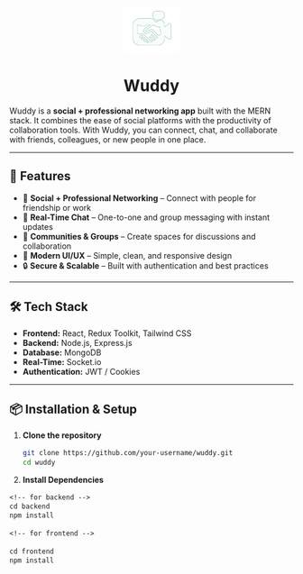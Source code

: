 <div align="center">
  <img src="./public/logo.png" alt="Wuddy Logo" width="100"/>
<h1 align="center">Wuddy</h1>
</div>

Wuddy is a **social + professional networking app** built with the MERN stack. It combines the ease of social platforms with the productivity of collaboration tools. With Wuddy, you can connect, chat, and collaborate with friends, colleagues, or new people in one place.

---

## 🚀 Features

- 🔗 **Social + Professional Networking** – Connect with people for friendship or work
- 💬 **Real-Time Chat** – One-to-one and group messaging with instant updates
- 👥 **Communities & Groups** – Create spaces for discussions and collaboration
- 📱 **Modern UI/UX** – Simple, clean, and responsive design
- 🔒 **Secure & Scalable** – Built with authentication and best practices

---

## 🛠️ Tech Stack

- **Frontend:** React, Redux Toolkit, Tailwind CSS
- **Backend:** Node.js, Express.js
- **Database:** MongoDB
- **Real-Time:** Socket.io
- **Authentication:** JWT / Cookies

---

## 📦 Installation & Setup

1. **Clone the repository**
   ```bash
   git clone https://github.com/your-username/wuddy.git
   cd wuddy
   ```
2. **Install Dependencies**

```
<!-- for backend -->
cd backend
npm install

<!-- for frontend -->

cd frontend
npm install

```
